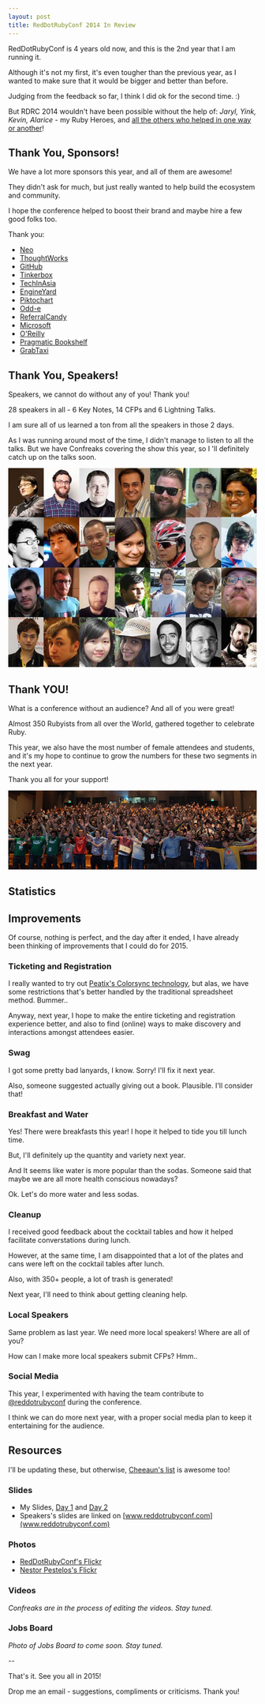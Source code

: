 ```yaml
---
layout: post
title: RedDotRubyConf 2014 In Review
---
```


RedDotRubyConf is 4 years old now, and this is the 2nd year that I am running it.

Although it's not my first, it's even tougher than the previous year,
as I wanted to make sure that it would be bigger and better than before.

Judging from the feedback so far, I think I did ok for the second time. :)

But RDRC 2014 wouldn't have been possible without the help of:
_Jaryl, Yink, Kevin, Alarice_ - my Ruby Heroes,
and [all the others who helped in one way or another](https://speakerdeck.com/winston/reddotrubyconf-2014-day-2?slide=17)!


## Thank You, Sponsors!

We have a lot more sponsors this year, and all of them are awesome!

They didn't ask for much, but just really wanted to help build the ecosystem and community.

I hope the conference helped to boost their brand and maybe hire a few good folks too.

Thank you:

- [Neo](http://www.neo.com)
- [ThoughtWorks](http://www.thoughtworks.com/)
- [GitHub](https://github.com/)
- [Tinkerbox](http://www.tinkerbox.com.sg/)
- [TechInAsia](http://www.techinasia.com/)
- [EngineYard](https://www.engineyard.com/)
- [Piktochart](http://piktochart.com/)
- [Odd-e](http://odd-e.com/)
- [ReferralCandy](http://www.referralcandy.com/)
- [Microsoft](http://modern.ie/en-us)
- [O'Reilly](http://www.oreilly.com/)
- [Pragmatic Bookshelf](http://pragprog.com/)
- [GrabTaxi](http://grabtaxi.com/singapore/)


## Thank You, Speakers!

Speakers, we cannot do without any of you! Thank you!

28 speakers in all - 6 Key Notes, 14 CFPs and 6 Lightning Talks.

I am sure all of us learned a ton from all the speakers in those 2 days.

As I was running around most of the time, I didn't manage to listen to all the talks.
But we have Confreaks covering the show this year, so I 'll definitely catch up on the talks soon.

![Speakers](/assets/images/rdrc14-speakers.jpg)


## Thank YOU!

What is a conference without an audience? And all of you were great!

Almost 350 Rubyists from all over the World, gathered together to celebrate Ruby.

This year, we also have the most number of female attendees and students,
and it's my hope to continue to grow the numbers for these two segments in the next year.

Thank you all for your support!

![Speakers](/assets/images/rdrc14-attendees.jpg)


## Statistics

<!--
# % of early bird

# country map

# % of males, females

# % of developers / managers / both / students

# months which people buy tickets
-->


## Improvements

Of course, nothing is perfect, and the day after it ended,
I have already been thinking of improvements that I could do for 2015.

### Ticketing and Registration

I really wanted to try out [Peatix's Colorsync technology](http://about.peatix.com/colorsync.html?hl=en), but alas,
we have some restrictions that's better handled by the traditional spreadsheet method. Bummer..

Anyway, next year, I hope to make the entire ticketing and registration experience better,
and also to find (online) ways to make discovery and interactions amongst attendees easier.

### Swag

I got some pretty bad lanyards, I know. Sorry! I'll fix it next year.

Also, someone suggested actually giving out a book. Plausible. I'll consider that!

### Breakfast and Water

Yes! There were breakfasts this year! I hope it helped to tide you till lunch time.

But, I'll definitely up the quantity and variety next year.

And It seems like water is more popular than the sodas. Someone said that maybe we are all more health conscious nowadays?

Ok. Let's do more water and less sodas.

### Cleanup

I received good feedback about the cocktail tables and how it helped facilitate converstations during lunch.

However, at the same time, I am disappointed that a lot of the plates and cans were left on the cocktail tables after lunch.

Also, with 350+ people, a lot of trash is generated!

Next year, I'll need to think about getting cleaning help.

### Local Speakers

Same problem as last year. We need more local speakers! Where are all of you?

How can I make more local speakers submit CFPs? Hmm..

### Social Media

This year, I experimented with having the team contribute to [@reddotrubyconf](http://twitter.com/reddotrubyconf) during the conference.

I think we can do more next year, with a proper social media plan to keep it entertaining for the audience.


## Resources

I'll be updating these, but otherwise, [Cheeaun's list](https://gist.github.com/cheeaun/abe650f6a0591f73014e) is awesome too!

### Slides

- My Slides, [Day 1](https://speakerdeck.com/winston/reddotrubyconf-2014-day-1) and [Day 2](https://speakerdeck.com/winston/reddotrubyconf-2014-day-2)
- Speakers's slides are linked on [www.reddotrubyconf.com](www.reddotrubyconf.com)

### Photos

- [RedDotRubyConf's Flickr](https://www.flickr.com/photos/reddotrubyconf)
- [Nestor Pestelos's Flickr](https://www.flickr.com/photos/ngpestelos/sets/72157645418666805/)

### Videos

_Confreaks are in the process of editing the videos. Stay tuned._

### Jobs Board

_Photo of Jobs Board to come soon. Stay tuned._


--

That's it. See you all in 2015!

Drop me an email - suggestions, compliments or criticisms. Thank you!

